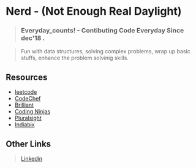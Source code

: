# Nerd - (Not Enough Real Daylight)
> ### Everyday_counts! - Contibuting Code Everyday Since dec'18 .

> Fun with data structures, solving complex problems, wrap up basic stuffs, enhance the problem solvinig skills.
## Resources
- [leetcode](https://leetcode.com/)
- [CodeChef](https://www.codechef.com)
- [Brilliant](https://brilliant.org/courses/#computer-science-foundational)
- [Coding Ninjas](https://www.codingninjas.in/app/home)
- [Pluralsight](https://www.pluralsight.com/)
- [Indiabix](https://www.indiabix.com/)
## Other Links
> [Linkedin](https://www.linkedin.com/in/shubhampy/)
